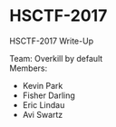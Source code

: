 # HSCTF-2017
HSCTF-2017 Write-Up

Team: Overkill by default  
Members:
- Kevin Park
- Fisher Darling
- Eric Lindau
- Avi Swartz